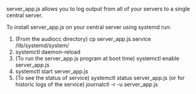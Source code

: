 server_app.js allows you to log output from all of your servers to a single central server.

To install server_app.js on your central server using systemd run:

1. (From the audiocc directory) cp server_app.js.service /lib/systemd/system/
2. systemctl daemon-reload
3. (To run the server_app.js program at boot time) systemctl enable server_app.js
4. systemctl start server_app.js
5. (To see the status of service) systemctl status server_app.js (or for historic logs of the service) journalctl -r -u server_app.js
